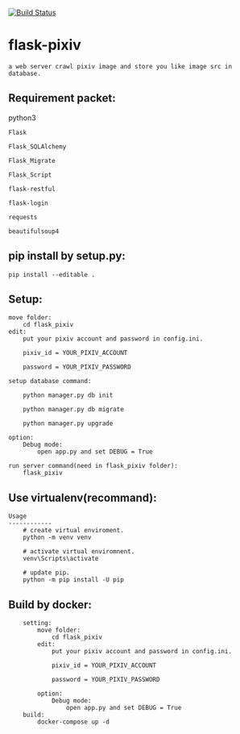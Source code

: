 [![Build Status](https://travis-ci.com/b09780978/flask_pixiv.svg?branch=master)](https://travis-ci.com/b09780978/flask_pixiv)

# flask-pixiv
    a web server crawl pixiv image and store you like image src in database.

Requirement packet:
------------

python3

    Flask
    
    Flask_SQLAlchemy
    
    Flask_Migrate
    
    Flask_Script
    
    flask-restful
    
    flask-login
    
    requests
    
    beautifulsoup4
    
pip install by setup.py:
------------

    pip install --editable .
        
Setup:
------------
    move folder:
        cd flask_pixiv
    edit:
        put your pixiv account and password in config.ini.
        
        pixiv_id = YOUR_PIXIV_ACCOUNT
        
        password = YOUR_PIXIV_PASSWORD

    setup database command:
        
        python manager.py db init
        
        python manager.py db migrate
        
        python manager.py upgrade
        
    option:
        Debug mode:
            open app.py and set DEBUG = True
        
    run server command(need in flask_pixiv folder):
        flask_pixiv 
        
Use virtualenv(recommand):
------------
    Usage
    ------------
        # create virtual enviroment.
        python -m venv venv
        
        # activate virtual enviromnent.
        venv\Scripts\activate
        
        # update pip.
        python -m pip install -U pip

Build by docker:
------------
        setting:
            move folder:
                cd flask_pixiv
            edit:
                put your pixiv account and password in config.ini.

                pixiv_id = YOUR_PIXIV_ACCOUNT

                password = YOUR_PIXIV_PASSWORD

            option:
                Debug mode:
                    open app.py and set DEBUG = True
        build:
            docker-compose up -d
